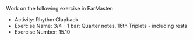 Work on the following exercise in EarMaster:
- Activity: Rhythm Clapback
- Exercise Name: 3/4 - 1 bar: Quarter notes, 16th Triplets - including rests
- Exercise Number: 15.10
